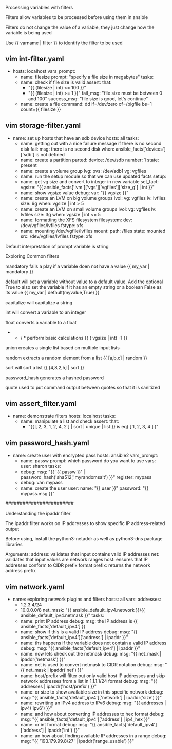 Processing variables with filters

Filters allow variables to be processed before using them in ansible

Filters do not change the value of a variable, they just change how the variable is being used

Use {{ varname | filter }} to identify the filter to be used

vim int-filter.yaml
---
- hosts: localhost
  vars_prompt:
  - name: filesize
    prompt: "specify a file size in megabytes"
  tasks:
  - name: check if file size is valid
    assert:
      that:
      - "{{ (filesize | int) <= 100 }}"
      - "{{ (filesize | int) >= 1 }}"
      fail_msg: "file size must be between 0 and 100"
      success_msg: "file size is good, let\'s continue"
  - name: create a file
    command: dd if=/dev/zero of=/bigfile bs=1 count={{ filesize }} 
	
vim storage-filter.yaml
---
- name: set up hosts that have an sdb device
  hosts: all
  tasks:
  - name: getting out with a nice failure message if there is no second disk
    fail:
      msg: there is no second disk
    when: ansible_facts['devices']['sdb'] is not defined
  - name: create a partition
    parted:
      device: /dev/sdb
      number: 1
      state: present
  - name: create a volume group
    lvg:
      pvs: /dev/sdb1
      vg: vgfiles
  - name: run the setup module so that we can use updated facts
    setup:
  - name: get vg size and convert to integer in new variable
    set_fact:
      vgsize: "{{ ansible_facts['lvm']['vgs']['vgfiles']['size_g'] | int }}"
  - name: show vgsize value
    debug:
      var: "{{ vgsize }}"
  - name: create an LVM on big volume groups
    lvol:
      vg: vgfiles
      lv: lvfiles
      size: 6g
    when: vgsize | int > 5
  - name: create an LVM on small volume groups
    lvol:
      vg: vgfiles
      lv: lvfiles
      size: 3g
    when: vgsize | int <= 5
  - name: formatting the XFS filesystem
    filesystem:
      dev: /dev/vgfiles/lvfiles
      fstype: xfs
  - name: mounting /dev/vgfile/lvfiles
    mount:
      path: /files
      state: mounted
      src: /dev/vgfiles/lvfiles
      fstype: xfs
	  
Default interpretation of prompt variable is string

  
Exploring Common filters

mandatory fails a play if a variable doen not have a value 
{{ my_var | mandatory }}

default will set a variable without value to a default value. Add the optional True to also set the variable if it has an empty string or a boolean False as its value 
{{ my_var | default(myvalue,True) }}

capitalize will capitalize a string

int will convert a variable to an integer

float converts a variable to a float

+ - / * perform basic calculations {{ ( vgsize | int) -1 }}

union creates a single list based on multiple input lists

random extracts a random element from a list 
{{ [a,b,c] | random }}

sort will sort a list 
{{ [4,8,2,5] | sort }}

password_hash generates a hashed password

quote used to put command output between quotes so that it is sanitized

vim assert_filter.yaml
---
- name: demonstrate filters
  hosts: localhost
  tasks:
  - name: manipulate a list and check
    assert:
      that:
      - "{{ [ 2, 3, 1, 2, 4, 2 ] | sort | unique | list }} is eq( [ 1, 2, 3, 4 ] )"
	  

vim password_hash.yaml
---
- name: create user with encrypted pass
  hosts: ansible2
  vars_prompt:
  - name: passw
    prompt: which password do you want to use
  vars:
    user: sharon
  tasks:
  - debug: 
      msg: "{{ '{{ passw }}' | password_hash('sha512','myrandomsalt') }}"
    register: mypass
  - debug:
      var: mypass
  - name: create the user
    user: 
      name: "{{ user }}"
      password: "{{ mypass.msg }}"


########################

Understanding the ipaddr filter

The ipaddr filter works on IP addresses to show specific IP address-related output

Before using, install the python3-netaddr as well as python3-dns package libraries

Arguments:
address: validates that input contains valid IP addresses
net: validates that input values are network ranges
host: ensures that IP addresses conform to CIDR prefix format
prefix: returns the network address prefix

vim network.yaml
---
- name: exploring network plugins and filters
  hosts: all
  vars:
    addresses:
    - 1.2.3.4/24
    - 10.0.0.0/8
    net_mask: "{{ ansible_default_ipv4.network }}/{{ ansible_default_ipv4.netmask }}"
  tasks:
  - name: print IP address
    debug:
      msg: the IP address is {{ ansible_facts['default_ipv4'] }}
  - name: show if this is a valid IP address
    debug:
      msg: "{{ ansible_facts['default_ipv4']['address'] | ipaddr }}"
  - name: ths happens if the variable does not contain a valid IP address
    debug:
      msg: "{{ ansible_facts['default_ipv4'] | ipaddr }}"
  - name: now lets check out the netmask
    debug:
      msg: "{{ net_mask | ipaddr('netmask') }}"
  - name: net is used to convert netmask to CIDR notation
    debug:
      msg: "{{ net_mask | ipaddr('net') }}"
  - name: host/prefix will filter out only valid host IP addresses and skip network addresses from a list in 1.1.1.1/24 format
    debug:
      msg: "{{ addresses | ipaddr('host/prefix') }}"
  - name: or size to show available size in this specific network
    debug:
      msg: "{{ ansible_facts['default_ipv4']['network'] | ipaddr('size') }}"
  - name: rewriting an IPv4 address to IPv6
    debug:
      msg: "{{ addresses | ipv4('ipv6') }}"
  - name: and how about converting IP addresses to hex format
    debug:
      msg: "{{ ansible_facts['default_ipv4']['address'] | ip4_hex }}"
  - name: or int format
    debug:
      msg: "{{ ansible_facts['default_ipv4']['address'] | ipaddr('int') }}"
  - name: an how about finding available IP addresses in a range
    debug:
      msg: "{{ '193.179.99.8/27' | ipaddr('range_usable') }}"


